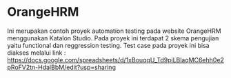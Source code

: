 # OrangeHRM
Ini merupakan contoh proyek automation testing pada website OrangeHRM menggunakan Katalon Studio. Pada proyek ini terdapat 2 skema pengujian yaitu functional dan reggression testing. 
Test case pada proyek ini bisa diakses melalui link : https://docs.google.com/spreadsheets/d/1xBouqqU_Td9piLBlaqMC6ehh0e2pRoFV2tn-HdalBbM/edit?usp=sharing


